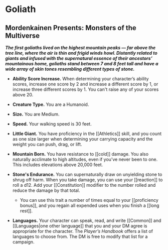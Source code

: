 # Goliath

## Mordenkainen Presents: Monsters of the Multiverse

**_The first goliaths lived on the highest mountain peaks — far above the tree line, where the air is thin and frigid winds howl. Distantly related to giants and infused with the supernatural essence of their ancestors’ mountainous home, goliaths stand between 7 and 8 feet tall and have a wide array of skin tones resembling different types of stone._**

- **Ability Score Increase.** When determining your character’s ability scores, increase one score by 2 and increase a different score by 1, or increase three different scores by 1. You can't raise any of your scores above 20.

- **Creature Type.** You are a Humanoid.

- **Size.** You are Medium.

- **Speed.** Your walking speed is 30 feet.

- **Little Giant.** You have proficiency in the [[Athletics]] skill, and you count as one size larger when determining your carrying capacity and the weight you can push, drag, or lift.

- **Mountain Born.** You have resistance to [[cold]] damage. You also naturally acclimate to high altitudes, even if you’ve never been to one. This includes elevations above 20,000 feet.

- **Stone's Endurance.** You can supernaturally draw on unyielding stone to shrug off harm. When you take damage, you can use your [[reaction]] to roll a d12. Add your [[Constitution]] modifier to the number rolled and reduce the damage by that total.
    - You can use this trait a number of times equal to your [[proficiency bonus]], and you regain all expended uses when you finish a [[long rest]].

- **Languages.** Your character can speak, read, and write [[Common]] and [[Languages|one other language]] that you and your DM agree is appropriate for the character. The _Player’s Handbook_ offers a list of languages to choose from. The DM is free to modify that list for a campaign.